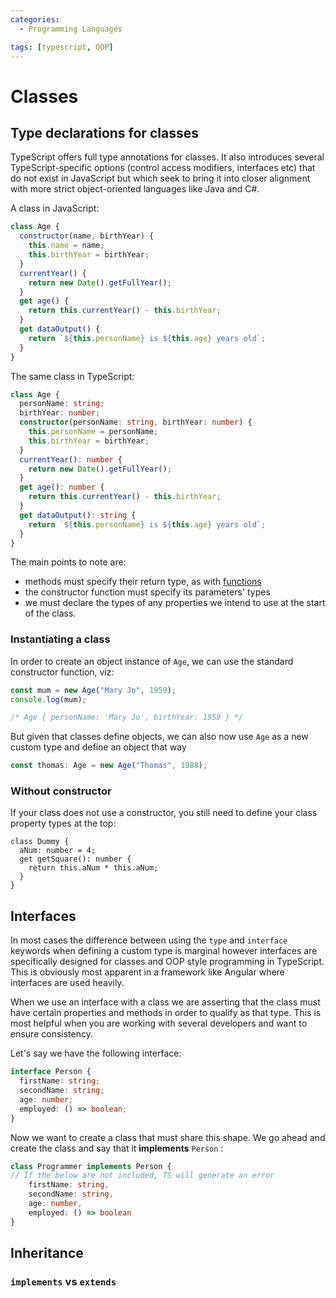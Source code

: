```yaml
---
categories:
  - Programming Languages

tags: [typescript, OOP]
---
```


# Classes

## Type declarations for classes

TypeScript offers full type annotations for classes. It also introduces several TypeScript-specific options (control access modifiers, interfaces etc) that do not exist in JavaScript but which seek to bring it into closer alignment with more strict object-oriented languages like Java and C#.

A class in JavaScript:

```js
class Age {
  constructor(name, birthYear) {
    this.name = name;
    this.birthYear = birthYear;
  }
  currentYear() {
    return new Date().getFullYear();
  }
  get age() {
    return this.currentYear() - this.birthYear;
  }
  get dataOutput() {
    return `${this.personName} is ${this.age} years old`;
  }
}
```

The same class in TypeScript:

```ts
class Age {
  personName: string;
  birthYear: number;
  constructor(personName: string, birthYear: number) {
    this.personName = personName;
    this.birthYear = birthYear;
  }
  currentYear(): number {
    return new Date().getFullYear();
  }
  get age(): number {
    return this.currentYear() - this.birthYear;
  }
  get dataOutput(): string {
    return `${this.personName} is ${this.age} years old`;
  }
}
```

The main points to note are:

- methods must specify their return type, as with [functions](Functions.md)
- the constructor function must specify its parameters' types
- we must declare the types of any properties we intend to use at the start of the class.

### Instantiating a class

In order to create an object instance of `Age`, we can use the standard constructor function, viz:

```js
const mum = new Age("Mary Jo", 1959);
console.log(mum);

/* Age { personName: 'Mary Jo', birthYear: 1959 } */
```

But given that classes define objects, we can also now use `Age` as a new custom type and define an object that way

```jsx
const thomas: Age = new Age("Thomas", 1988);
```

### Without constructor

If your class does not use a constructor, you still need to define your class property types at the top:

```tsx
class Dummy {
  aNum: number = 4;
  get getSquare(): number {
    return this.aNum * this.aNum;
  }
}
```

## Interfaces

In most cases the difference between using the `type` and `interface` keywords when defining a custom type is marginal however interfaces are specifically designed for classes and OOP style programming in TypeScript. This is obviously most apparent in a framework like Angular where interfaces are used heavily.

When we use an interface with a class we are asserting that the class must have certain properties and methods in order to qualify as that type. This is most helpful when you are working with several developers and want to ensure consistency.

Let's say we have the following interface:

```ts
interface Person {
  firstName: string;
  secondName: string;
  age: number;
  employed: () => boolean;
}
```

Now we want to create a class that must share this shape. We go ahead and create the class and say that it **implements** `Person` :

```ts
class Programmer implements Person {
// If the below are not included, TS will generate an error
	firstName: string,
	secondName: string,
	age: number,
	employed: () => boolean
}
```

## Inheritance

### `implements` vs `extends`
